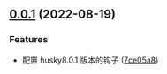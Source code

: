 ## [0.0.1](https://github.com/zhaifanhua/ZhaiFanhuaBlog.Manage/compare/v0.0.1-alpha...v0.0.1) (2022-08-19)

### Features

- 配置 husky8.0.1 版本的钩子 ([7ce05a8](https://github.com/zhaifanhua/ZhaiFanhuaBlog.Manage/commit/7ce05a8c6b054e0493da88458d36a7b7f78b782c))
